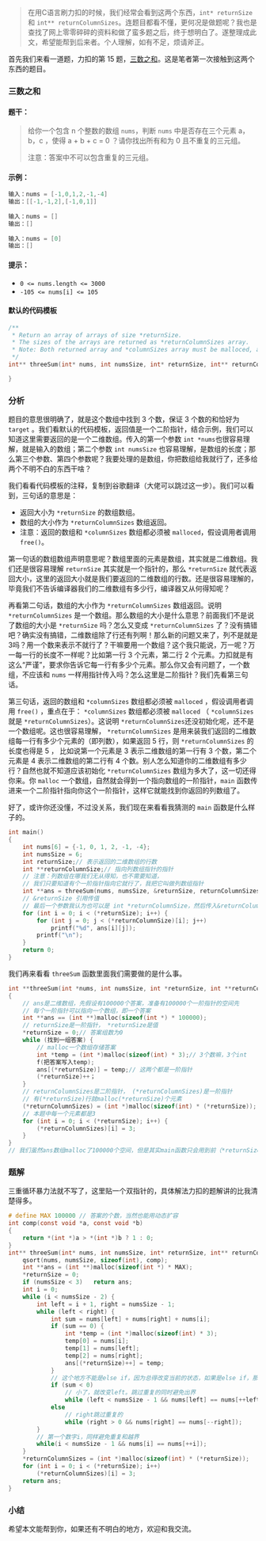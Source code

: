 > 在用C语言刷力扣的时候，我们经常会看到这两个东西，`int* returnSize` 和 `int** returnColumnSizes`。连题目都看不懂，更何况是做题呢？我也是查找了网上零零碎碎的资料和做了蛮多题之后，终于想明白了。遂整理成此文，希望能帮到后来者。个人理解，如有不足，烦请斧正。

首先我们来看一道题，力扣的第 15 题，[三数之和](https://leetcode-cn.com/problems/3sum/)。这是笔者第一次接触到这两个东西的题目。

### 三数之和

#### 题干：

> 给你一个包含 n 个整数的数组 `nums`，判断 `nums` 中是否存在三个元素 a，b，c ，使得 a + b + c = 0 ？请你找出所有和为 0 且不重复的三元组。
>
> 注意：答案中不可以包含重复的三元组。
>

#### 示例：

```c
输入：nums = [-1,0,1,2,-1,-4]
输出：[[-1,-1,2],[-1,0,1]]
    
输入：nums = []
输出：[]
    
输入：nums = [0]
输出：[]
```

#### 提示：

- `0 <= nums.length <= 3000`
- `-105 <= nums[i] <= 105`

#### 默认的代码模板

```c
/**
 * Return an array of arrays of size *returnSize.
 * The sizes of the arrays are returned as *returnColumnSizes array.
 * Note: Both returned array and *columnSizes array must be malloced, assume caller calls free().
 */
int** threeSum(int* nums, int numsSize, int* returnSize, int** returnColumnSizes){

}
```

### 分析

题目的意思很明确了，就是这个数组中找到 3 个数，保证 3 个数的和恰好为 `target` 。我们看默认的代码模板，返回值是一个二阶指针，结合示例，我们可以知道这里需要返回的是一个二维数组。传入的第一个参数 `int *nums`也很容易理解，就是输入的数组；第二个参数 `int numsSize` 也容易理解，是数组的长度；那么第三个参数、第四个参数呢？我要处理的是数组，你把数组给我就行了，还多给两个不明不白的东西干啥？

我们看看代码模板的注释，复制到谷歌翻译（大佬可以跳过这一步）。我们可以看到，三句话的意思是：

- 返回大小为 `*returnSize` 的数组数组。 
- 数组的大小作为 `*returnColumnSizes` 数组返回。 
- 注意：返回的数组和 `*columnSizes` 数组都必须被 `malloced`，假设调用者调用 `free()`。

第一句话的数组数组声明意思呢？数组里面的元素是数组，其实就是二维数组。我们还是很容易理解 `returnSize` 其实就是一个指针的，那么 `*returnSize` 就代表返回大小，这里的返回大小就是我们要返回的二维数组的行数。还是很容易理解的，毕竟我们不告诉编译器我们的二维数组有多少行，编译器又从何得知呢？

再看第二句话，数组的大小作为  `*returnColumnSizes` 数组返回。说明 `*returnColumnSizes` 是一个数组。那么数组的大小是什么意思？前面我们不是说了数组的大小是 `*returnSize` 吗？怎么又变成 `*returnColumnSizes` 了？没有搞错吧？确实没有搞错，二维数组除了行还有列啊！那么新的问题又来了，列不是就是3吗？用一个数来表示不就行了？干嘛要用一个数组？这个我只能说，万一呢？万一每一行的长度不一样呢？比如第一行 3 个元素，第二行 2 个元素。力扣就是有这么“严谨”，要求你告诉它每一行有多少个元素。那么你又会有问题了，一个数组，不应该和 `nums` 一样用指针传入吗？怎么这里是二阶指针？我们先看第三句话。

第三句话，返回的数组和 `*columnSizes` 数组都必须被 `malloced` ，假设调用者调用 `free()` ，重点在于：  `*columnSizes` 数组都必须被 `malloced`  （ `*columnSizes` 就是 `*returnColumnSizes`）。这说明 `*returnColumnSizes`还没初始化呢，还不是一个数组呢。这也很容易理解， `*returnColumnSizes` 是用来装我们返回的二维数组每一行有多少个元素的（即列数），如果返回 5 行，则 `*returnColumnSizes` 的长度也得是 5 ， 比如说第一个元素是 3 表示二维数组的第一行有 3 个数，第二个元素是 4 表示二维数组的第二行有 4 个数。别人怎么知道你的二维数组有多少行？自然也就不知道应该初始化 `*returnColumnSizes` 数组为多大了，这一切还得你来。你 `malloc` 一个数组，自然就会得到一个指向数组的一阶指针，`main` 函数传进来一个二阶指针指向你这个一阶指针，这样它就能找到你返回的列数组了。

好了，或许你还没懂，不过没关系，我们现在来看看我猜测的 `main` 函数是什么样子的。

```c
int main()
{
    int nums[6] = {-1, 0, 1, 2, -1, -4};
    int numsSize = 6;
    int returnSize;// 表示返回的二维数组的行数
    int **returnColumnSize;// 指向列数组指针的指针
    // 注意：列数组在哪我们无从得知，也不需要知道，
    // 我们只要知道有个一阶指针指向它就行了，我把它叫做列数组指针
    int **ans = threeSum(nums, numsSize, &returnSize, returnColumnSizes);
    // &returnSize 引用传值
    // 最后一个参数我认为也可以是 int *returnColumnSize，然后传入&returnColumnSizes，效果是一样的
    for (int i = 0; i < (*returnSize); i++) {
        for (int j = 0; j < (*returnColumnSize)[i]; j++)
            printf("%d", ans[i][j]);
        printf("\n");
    }
    return 0;
}
```

我们再来看看 `threeSum` 函数里面我们需要做的是什么事。

```c
int **threeSum(int *nums, int numsSize, int *returnSize, int **returnColumnSizes)
{
    // ans是二维数组，先假设有100000个答案，准备有100000个一阶指针的空间先
    // 每个一阶指针可以指向一个数组，即一个答案
    int **ans == (int **)malloc(sizeof(int *) * 100000);
    // returnSize是一阶指针， *returnSize是值
    *returnSize = 0;// 答案组数为0
    while (找到一组答案) {
        // malloc一个数组存储答案
        int *temp = (int *)malloc(sizeof(int) * 3);// 3个数嘛，3个int
        f(把答案写入temp);
        ans[(*returnSize)] = temp;// 这两个都是一阶指针
        (*returnSize)++；
    }
    // returnColumnSizes是二阶指针， (*returnColumnSizes)是一阶指针
    // 有(*returnSize)行就malloc(*returnSize)个元素
    (*returnColumnSizes) = (int *)malloc(sizeof(int) * (*returnSize));
    // 本题中每一个元素都是3
    for (int i = 0; i < (*returnSize); i++) {
        (*returnColumnSizes)[i] = 3;
    }
}
// 我们虽然ans数组malloc了100000个空间，但是其实main函数只会用到前（*returnSize）个，多出来的就多出来吧
```

### 题解

三重循环暴力法就不写了，这里贴一个双指针的，具体解法力扣的题解讲的比我清楚得多。

```c
# define MAX 100000	// 答案的个数，当然也能用动态扩容
int comp(const void *a, const void *b)
{
    return *(int *)a > *(int *)b ? 1 : 0;
}
int** threeSum(int* nums, int numsSize, int* returnSize, int** returnColumnSizes){
    qsort(nums, numsSize, sizeof(int), comp);
    int **ans = (int **)malloc(sizeof(int *) * MAX);
    *returnSize = 0;
    if (numsSize < 3)   return ans;
    int i = 0;
    while (i < numsSize - 2) {
        int left = i + 1, right = numsSize - 1;
        while (left < right) {
            int sum = nums[left] + nums[right] + nums[i];
            if (sum == 0) {
                int *temp = (int *)malloc(sizeof(int) * 3);
                temp[0] = nums[i];
                temp[1] = nums[left];
                temp[2] = nums[right];
                ans[(*returnSize)++] = temp;
            }
            // 这个地方不能是else if，因为总得改变当前的状态，如果是else if，那么找到了一个答案之后就永远不变了，这是不行的
            if (sum < 0)
                // 小了，就改变left。跳过重复的同时避免出界
                while (left < numsSize - 1 && nums[left] == nums[++left]);
            else
                // right跳过重复的
                while (right > 0 && nums[right] == nums[--right]);
        }
        // 第一个数字i，同样避免重复和越界
        while(i < numsSize - 1 && nums[i] == nums[++i]);
    }
    *returnColumnSizes = (int *)malloc(sizeof(int) * (*returnSize));
    for (int i = 0; i < (*returnSize); i++)
        (*returnColumnSizes)[i] = 3;
    return ans;
}
```

### 小结

希望本文能帮到你，如果还有不明白的地方，欢迎和我交流。

